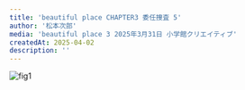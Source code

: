 ```yaml
---
title: 'beautiful place CHAPTER3 委任捜査 5'
author: '松本次郎'
media: 'beautiful place 3 2025年3月31日 小学館クリエイティブ'
createdAt: 2025-04-02
description: ''
---
```


![fig1](https://i.gyazo.com/965ca4a71bd6284c852cf94f38e2d568.jpg)
